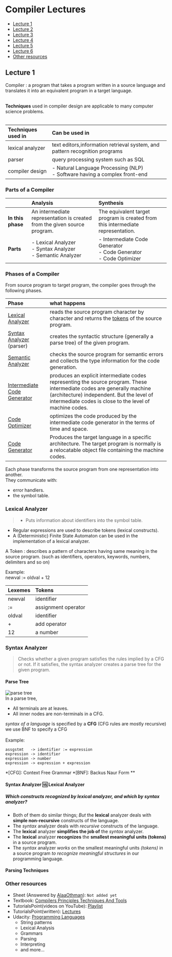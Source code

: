 # Compiler Lectures

- [Lecture 1](#lecture-1)
- [Lecture 2](#lecture-2)
- [Lecture 3](#lecture-3)
- [Lecture 4](#lecture-4)
- [Lecture 5](#lecture-5)
- [Lecture 6](#lecture-6)
- [Other resources](#other-resources)

## Lecture 1

Compiler
: a program that takes a program written in a source language and translates it into an equivalent program in a target language.<br><br>

**Techniques** used in compiler design are applicable to many computer science problems. <br><br>

| Techniques used in | Can be used in                                                                 |
|:-------------------|:-------------------------------------------------------------------------------|
| lexical analyzer   | text editors,information retrieval system, and pattern recognition programs    |
| parser             | query processing system such as SQL                                            |
| compiler design    | - Natural Language Processing (NLP) <br> - Software having a complex front-end |

### Parts of a Compiler

|                   | Analysis                                                                 | Synthesis                                                                       |
|:------------------|:-------------------------------------------------------------------------|:--------------------------------------------------------------------------------|
| **In this phase** | An intermediate representation is created from the given source program. | The equivalent target program is created from this intermediate representation. |
| **Parts**         | - Lexical Analyzer <br>- Syntax Analyzer <br>- Semantic Analyzer         | - Intermediate Code Generator<br>- Code Generator<br>- Code Optimizer           |

### Phases of a Compiler

From source program to target program, the compiler goes through the following phases.

| Phase                                                       | what happens                                                                                                                                                                                                                    |
|:------------------------------------------------------------|:--------------------------------------------------------------------------------------------------------------------------------------------------------------------------------------------------------------------------------|
| [Lexical Analyzer](#lexical-analyzer)                       | reads the source program character by character and returns the [tokens](#token) of the source program.                                                                                                                         |
| [Syntax Analyzer](#syntax-analyzer) (parser)                | creates the syntactic structure (generally a parse tree) of the given program.                                                                                                                                                  |
| [Semantic Analyzer](#semantic-analyzer)                     | checks the source program for semantic errors and collects the type information for the code generation.                                                                                                                        |
| [Intermediate Code Generator](#intermediate-code-generator) | produces an explicit intermediate codes representing the source program. These intermediate codes are generally machine (architecture) independent. But the level of intermediate codes is close to the level of machine codes. |
| [Code Optimizer](#code-optimizer)                           | optimizes the code produced by the intermediate code generator in the terms of time and space.                                                                                                                                  |
| [Code Generator](#code-generator)                           | Produces the target language in a specific architecture. The target program is normally is a relocatable object file containing the machine codes.                                                                              |

Each phase transforms the source program from one representation into another. <br>
They communicate with:

- error handlers.
- the symbol table.

### Lexical Analyzer

> - Puts information about identifiers into the symbol table.
- Regular expressions are used to describe tokens (lexical constructs).
- A (Deterministic) Finite State Automaton can be used in the implementation of a lexical analyzer.

<p id="token"></p> <!-- for reference to token on phases of a compiler  -->

A Token
: describes a pattern of characters having same meaning in the source program. (such as identifiers, operators, keywords, numbers, delimiters and so on)

Example: <br>
newval := oldval + 12

| Lexemes | Tokens              |
|:--------|:--------------------|
| newval  | identifier          |
| :=      | assignment operator |
| oldval  | identifier          |
| +       | add operator        |
| 12      | a number            |

### Syntax Analyzer

> Checks whether a given program satisfies the rules implied by a CFG or not. If it satisfies, the syntax analyzer creates a parse tree for the given program.

#### Parse Tree

![parse tree](http://img.c4learn.com/2012/01/Parse-Tree-Syntax-Analysis-in-Compiler-Design.jpg) <br>
In a parse tree,
* All terminals are at leaves.
* All inner nodes are non-terminals in a CFG.

_syntax of a language_ is specified by a __CFG__ (CFG rules are mostly recursive) <br>
we use BNF to specify a CFG <br><br>
Example:

~~~~
assgstmt   -> identifier := expression
expression -> identifier
expression -> number
expression -> expression + expression
~~~~

*[CFG]: Context Free Grammar
*[BNF]: Backus Naur Form
** <!-- just to fix the bold thought by the text editor -->

#### Syntax Analyzer :vs: Lexical Analyzer

##### Which constructs recognized by lexical analyzer, and which by syntax analyzer?

- Both of them do similar things; *But* the **lexical** analyzer deals
with **simple non-recursive** constructs of the language.
- The _syntax_ analyzer deals with _recursive_ constructs of the
language.
- The **lexical** analyzer **simplifies the job of** the _syntax_ analyzer.
- The **lexical** analyzer **recognizes** the **smallest meaningful units
(tokens)** in a source program.
- The _syntax_ analyzer _works_ on the smallest meaningful units
_(tokens)_ in a source program _to recognize meaningful structures_
in our programming language.

#### Parsing Techniques

### Other resources

- Sheet (Answered by [AlaaOthman](//github.com/AlaaOhman)): `Not added yet`
- Textbook: [Compilers Principles Techniques And Tools](http://booksdl.org/get.php?md5=346B2177C8F721EE62872DCAF64B9F85)
- TutorialsPoint(videos on YouTube): [Playlist](https://www.youtube.com/playlist?list=PLWPirh4EWFpGa0qAEcNGJo2HSRC5_KMT6)
- TutorialsPoint(written): [Lectures](https://www.tutorialspoint.com/compiler_design/index.htm)
- Udacity: [Programming Languages](https://www.udacity.com/course/programming-languages--cs262)
  - String patterns
  - Lexical Analysis
  - Grammars
  - Parsing
  - Interpreting
  - and more...
